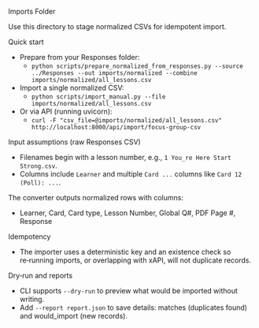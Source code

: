 Imports Folder

Use this directory to stage normalized CSVs for idempotent import.

Quick start
- Prepare from your Responses folder:
  - `python scripts/prepare_normalized_from_responses.py --source ../Responses --out imports/normalized --combine imports/normalized/all_lessons.csv`
- Import a single normalized CSV:
  - `python scripts/import_manual.py --file imports/normalized/all_lessons.csv`
- Or via API (running uvicorn):
  - `curl -F "csv_file=@imports/normalized/all_lessons.csv" http://localhost:8000/api/import/focus-group-csv`

Input assumptions (raw Responses CSV)
- Filenames begin with a lesson number, e.g., `1 You_re Here Start Strong.csv`.
- Columns include `Learner` and multiple `Card ...` columns like `Card 12 (Poll): ...`.

The converter outputs normalized rows with columns:
- Learner, Card, Card type, Lesson Number, Global Q#, PDF Page #, Response

Idempotency
- The importer uses a deterministic key and an existence check so re‑running imports, or overlapping with xAPI, will not duplicate records.

Dry‑run and reports
- CLI supports `--dry-run` to preview what would be imported without writing.
- Add `--report report.json` to save details: matches (duplicates found) and would_import (new records).
